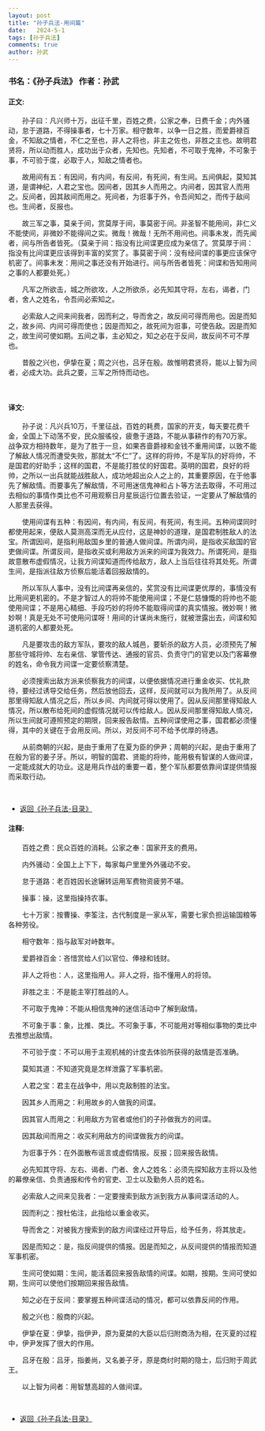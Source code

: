 ```yaml
---
layout: post
title: "孙子兵法-用间篇"
date:   2024-5-1
tags: [孙子兵法]
comments: true
author: 孙武
---
```


<!-- more -->

### 书名：《孙子兵法》 作者：孙武

#### 正文:
&emsp;&emsp;孙子曰：凡兴师十万，出征千里，百姓之费，公家之奉，日费千金；内外骚动，怠于道路，不得操事者，七十万家。相守数年，以争一日之胜，而爱爵禄百金，不知敌之情者，不仁之至也，非人之将也，非主之佐也，非胜之主也。故明君贤将，所以动而胜人，成功出于众者，先知也。先知者，不可取于鬼神，不可象于事，不可验于度，必取于人，知敌之情者也。

　　故用间有五：有因间，有内间，有反间，有死间，有生间。五间俱起，莫知其道，是谓神纪，人君之宝也。因间者，因其乡人而用之。内间者，因其官人而用之。反间者，因其敌间而用之。死间者，为诳事于外，令吾间知之，而传于敌间也。生间者，反报也。

　　故三军之事，莫亲于间，赏莫厚于间，事莫密于间。非圣智不能用间，非仁义不能使间，非微妙不能得间之实。微哉！微哉！无所不用间也。间事未发，而先闻者，间与所告者皆死。（莫亲于间：指没有比间谍更应成为亲信了。赏莫厚于间：指没有比间谍更应该得到丰富的奖赏了。事莫密于间：没有经间谍的事更应该保守机密了。间事未发：用间之事还没有开始进行。间与所告者皆死：间谍和告知用间之事的人都要处死。）

　　凡军之所欲击，城之所欲攻，人之所欲杀，必先知其守将，左右，谒者，门者，舍人之姓名，令吾间必索知之。

　　必索敌人之间来间我者，因而利之，导而舍之，故反间可得而用也。因是而知之，故乡间、内间可得而使也；因是而知之，故死间为诳事，可使告敌。因是而知之，故生间可使如期。五间之事，主必知之，知之必在于反间，故反间不可不厚也。

　　昔殷之兴也，伊挚在夏；周之兴也，吕牙在殷。故惟明君贤将，能以上智为间者，必成大功。此兵之要，三军之所恃而动也。

<br>

#### 译文:

　　孙子说：凡兴兵10万，千里征战，百姓的耗费，国家的开支，每天要花费千金，全国上下动荡不安，民众服徭役，疲惫于道路，不能从事耕作的有70万家。战争双方相持数年，是为了胜于一旦，如果吝啬爵禄和金钱不重用间谍，以致不能了解敌人情况而遭受失败，那就太“不仁”了。这样的将帅，不是军队的好将帅，不是国君的好助手；这样的国君，不是能打胜仗的好国君。英明的国君，良好的将帅，之所以一出兵就能战胜敌人，成功地超出众人之上的，其重要原因，在于他事先了解敌情。而要事先了解敌情，不可用迷信鬼神和占卜等方法去取得，不可用过去相似的事情作类比也不可用观察日月星辰运行位置去验证，一定要从了解敌情的人那里去获得。

　　使用间谍有五种：有因间，有内间，有反间，有死间，有生间。五种间谍同时都使用起来，便敌人莫测高深而无从应付，这是神妙的道理，是国君制胜敌人的法宝。所谓因间，是指利用敌国乡里的普通人做间谍。所谓内间，是指收买敌国的官吏做间谍。所谓反间，是指收买或利用敌方派来的间谍为我效力。所谓死间，是指故意散布虚假情况，让我方间谍知道而传给敌方，敌人上当后往往将其处死。所谓生间，是指派往敌方侦察后能活着回报敌情的。

　　所以军队人事中，没有比间谍再亲信的，奖赏没有比间谍更优厚的，事情没有比用间更机密的。不是才智过人的将帅不能使用间谍；不是仁慈慷慨的将帅也不能使用间谍；不是用心精细、手段巧妙的将帅不能取得间谍的真实情报。微妙啊！微妙啊！真是无处不可使用问谍呀！用间的计谋尚未施行，就被泄露出去，间谍和知道机密的人都要处死。

　　凡是要攻击的敌方军队，要攻的敌人城邑，要斩杀的敌方人员，必须预先了解那些守城将帅、左右亲信、掌管传达、通报的官员、负责守门的官吏以及门客幕僚的姓名，命令我方间谍一定要侦察清楚。

　　必须搜索出敌方派来侦察我方的间谍，以便依据情况进行重金收买、优礼款待，要经过诱导交给任务，然后放他回去，这样，反间就可以为我所用了。从反间那里得知敌人情况之后，所以乡间、内间就可得以使用了。因从反间那里得知敌人情况，所以散布给死间的虚假情况就可以传给敌人。因从反间那里得知敌人情况，所以生间就可遵照预定的期限，回来报告敌情。五种间谍使用之事，国君都必须懂得，其中的关键在于会用反间。所以，对反间不可不给予优厚的待遇。

　　从前商朝的兴起，是由于重用了在夏为臣的伊尹；周朝的兴起，是由于重用了在殷为官的姜子牙。所以，明智的国君、贤能的将帅，能用极有智谋的人做间谍，一定能成就大的功业。这是用兵作战的重要一着，整个军队都要依靠间谍提供情报而采取行动。

<br>

<ul>
<li> <a href="https://bo88888.github.io/sunzibingfa-mulu">返回《孙子兵法-目录》</a> </li>
</ul>

#### 注释:

　　百姓之费：民众百姓的消耗。公家之奉：国家开支的费用。

　　内外骚动：全国上上下下，每家每户里里外外骚动不安。

　　怠于道路：老百姓因长途辗转运用军费物资疲劳不堪。

　　操事：操，这里指操持农事。

　　七十万家：按曹操、李筌注，古代制度是一家从军，需要七家负担运输国粮等各种劳役。

　　相守数年：指与敌军对峙数年。

　　爱爵禄百金：吝惜赏给人们以官位、俸禄和钱财。

　　非人之将也：人，这里指用人。非人之将，指不懂用人的将领。

　　非胜之主：不是能主宰打胜战的人。

　　不可取于鬼神：不能从相信鬼神的迷信活动中了解到敌情。

　　不可象于事：象，比推、类比。不可象于事，不可能用对等相似事物的类比中去推想出敌情。

　　不可验于度：不可以用于主观机械的计度去体验所获得的敌情是否准确。

　　莫知其道：不知道究竟是怎样泄露了军事机密。

　　人君之宝：君主在战争中，用以克敌制胜的法宝。

　　因其乡人而用之：利用故乡的人做我的间谍。

　　因其官人而用之：利用敌方为官者或他们的子孙做我方的间谍。

　　因其敌间而用之：收买利用敌方的间谍做我方的间谍。

　　为诳事于外：在外面散布谣言或虚假情报。反报；回来报告敌情。

　　必先知其守将、左右、谒者、门者、舍人之姓名：必须先探知敌方主将以及他的幕僚亲信、负责通报和传令的官吏、卫士以及勤务人员的姓名。

　　必索敌人之间来见我者：一定要搜索到敌方派到我方从事间谍活动的人。

　　因而利之：按杜佑注，此指给以重金收买。

　　导而舍之：对被我方搜索到的敌方间谍经过开导后，给予任务，将其放走。

　　因是而知之：是，指反间提供的情报。因是而知之，从反间提供的情报而知道军事机密。

　　生间可使如期：生间，能活着回来报告敌情的间谍。如期，按期。生间可使如期，生间可以使他们按期回来报告敌情。

　　知之必在于反间：要掌握五种间谍活动的情况，都可以依靠反间的作用。

　　殷之兴也：殷商的兴起。

　　伊挚在夏：伊挚，指伊尹，原为夏桀的大臣以后归附商汤为相，在灭夏的过程中，伊尹发挥了很大的作用。

　　吕牙在殷：吕牙，指姜尚，又名姜子牙，原是商纣时期的隐士，后归附于周武王。

　　以上智为间者：用智慧高超的人做间谍。

<br>

<ul>
<li> <a href="https://bo88888.github.io/sunzibingfa-mulu">返回《孙子兵法-目录》</a> </li>
</ul>
